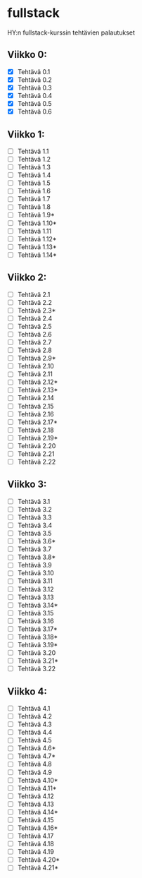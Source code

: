 ﻿# fullstack

HY:n fullstack-kurssin tehtävien palautukset


## Viikko 0:
- [x] Tehtävä 0.1
- [x] Tehtävä 0.2
- [x] Tehtävä 0.3
- [x] Tehtävä 0.4
- [x] Tehtävä 0.5
- [x] Tehtävä 0.6

## Viikko 1:
- [ ] Tehtävä 1.1
- [ ] Tehtävä 1.2
- [ ] Tehtävä 1.3
- [ ] Tehtävä 1.4
- [ ] Tehtävä 1.5
- [ ] Tehtävä 1.6
- [ ] Tehtävä 1.7
- [ ] Tehtävä 1.8
- [ ] Tehtävä 1.9*
- [ ] Tehtävä 1.10*
- [ ] Tehtävä 1.11
- [ ] Tehtävä 1.12*
- [ ] Tehtävä 1.13*
- [ ] Tehtävä 1.14*

## Viikko 2:
- [ ] Tehtävä 2.1
- [ ] Tehtävä 2.2
- [ ] Tehtävä 2.3*
- [ ] Tehtävä 2.4
- [ ] Tehtävä 2.5
- [ ] Tehtävä 2.6
- [ ] Tehtävä 2.7
- [ ] Tehtävä 2.8
- [ ] Tehtävä 2.9*
- [ ] Tehtävä 2.10
- [ ] Tehtävä 2.11
- [ ] Tehtävä 2.12*
- [ ] Tehtävä 2.13*
- [ ] Tehtävä 2.14
- [ ] Tehtävä 2.15
- [ ] Tehtävä 2.16
- [ ] Tehtävä 2.17*
- [ ] Tehtävä 2.18
- [ ] Tehtävä 2.19*
- [ ] Tehtävä 2.20
- [ ] Tehtävä 2.21
- [ ] Tehtävä 2.22

## Viikko 3:
- [ ] Tehtävä 3.1
- [ ] Tehtävä 3.2
- [ ] Tehtävä 3.3
- [ ] Tehtävä 3.4
- [ ] Tehtävä 3.5
- [ ] Tehtävä 3.6*
- [ ] Tehtävä 3.7
- [ ] Tehtävä 3.8*
- [ ] Tehtävä 3.9
- [ ] Tehtävä 3.10
- [ ] Tehtävä 3.11
- [ ] Tehtävä 3.12
- [ ] Tehtävä 3.13
- [ ] Tehtävä 3.14*
- [ ] Tehtävä 3.15
- [ ] Tehtävä 3.16
- [ ] Tehtävä 3.17*
- [ ] Tehtävä 3.18*
- [ ] Tehtävä 3.19*
- [ ] Tehtävä 3.20
- [ ] Tehtävä 3.21*
- [ ] Tehtävä 3.22

## Viikko 4:
- [ ] Tehtävä 4.1
- [ ] Tehtävä 4.2
- [ ] Tehtävä 4.3
- [ ] Tehtävä 4.4
- [ ] Tehtävä 4.5
- [ ] Tehtävä 4.6*
- [ ] Tehtävä 4.7*
- [ ] Tehtävä 4.8
- [ ] Tehtävä 4.9
- [ ] Tehtävä 4.10*
- [ ] Tehtävä 4.11*
- [ ] Tehtävä 4.12
- [ ] Tehtävä 4.13
- [ ] Tehtävä 4.14*
- [ ] Tehtävä 4.15
- [ ] Tehtävä 4.16*
- [ ] Tehtävä 4.17
- [ ] Tehtävä 4.18
- [ ] Tehtävä 4.19
- [ ] Tehtävä 4.20*
- [ ] Tehtävä 4.21*